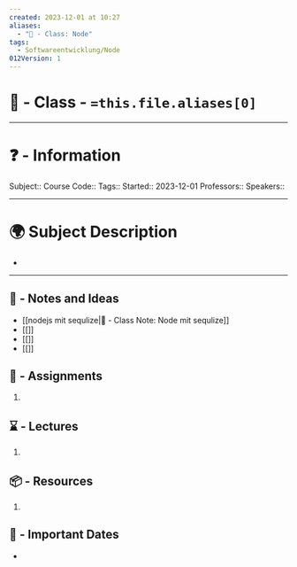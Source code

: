 ```yaml
---
created: 2023-12-01 at 10:27
aliases:
  - "🏫 - Class: Node"
tags:
  - Softwareentwicklung/Node
012Version: 1
---
```


# 📃 - Class - `=this.file.aliases[0]`

---
# ❓ - Information
Subject::
Course Code::
Tags::
Started:: 2023-12-01
Professors::
Speakers::

---
# 🌍 Subject Description
-   
---

## 📜 - Notes and Ideas
- [[nodejs mit sequlize|📜 - Class Note: Node mit sequlize]]
- [[]]
- [[]]
- [[]]
## 🎯 - Assignments
1. 
## ⌛ - Lectures
1. 
## 📦 - Resources
1. 
## 📅 - Important Dates
- 
